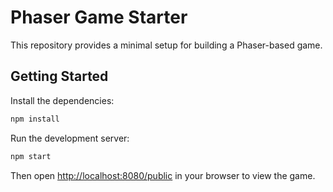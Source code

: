 # Phaser Game Starter

This repository provides a minimal setup for building a Phaser-based game.

## Getting Started

Install the dependencies:

```bash
npm install
```

Run the development server:

```bash
npm start
```

Then open [http://localhost:8080/public](http://localhost:8080/public) in your browser to view the game.

